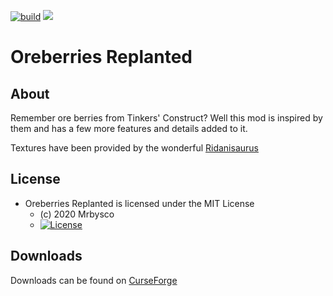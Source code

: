 [![build](https://github.com/Mrbysco/OreBerries-Replanted/actions/workflows/build.yml/badge.svg)](https://github.com/Mrbysco/OreBerries-Replanted/actions/workflows/build.yml)
[![](http://cf.way2muchnoise.eu/versions/454062.svg)](https://www.curseforge.com/minecraft/mc-mods/oreberries-replanted)

# Oreberries Replanted #

## About ##
Remember ore berries from Tinkers' Construct? Well this mod is inspired by them and has a few more features and details added to it.

Textures have been provided by the wonderful [Ridanisaurus](https://www.curseforge.com/members/ridanisaurus/followers)

## License ##
* Oreberries Replanted is licensed under the MIT License
  - (c) 2020 Mrbysco
  - [![License](https://img.shields.io/badge/License-MIT-red.svg?style=flat)](http://opensource.org/licenses/MIT)

## Downloads ##
Downloads can be found on [CurseForge](https://www.curseforge.com/minecraft/mc-mods/oreberries-replanted)

